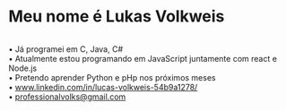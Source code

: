 # Meu nome é Lukas Volkweis
<p align="center">
<img src:"http://img.shields.io/static/v1?label=STATUS&message=EM%20DESENVOLVIMENTO&color=GREEN&style=for-the-badge" >


• Já programei em C, Java, C#
<br>
• Atualmente estou programando em JavaScript juntamente com react e Node.js
<br>
• Pretendo aprender Python e pHp nos próximos meses
<br>
• www.linkedin.com/in/lucas-volkweis-54b9a1278/
<br>
• professionalvolks@gmail.com
